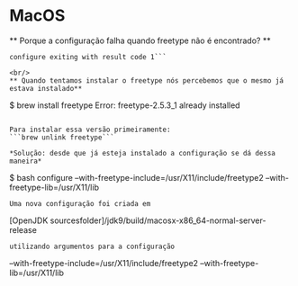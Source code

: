 # MacOS

** Porque a configuração falha quando freetype não é encontrado? **

```configure: error: Could not find freetype!  
configure exiting with result code 1```

<br/>
** Quando tentamos instalar o freetype nós percebemos que o mesmo já estava instalado**

```
$ brew install freetype
Error: freetype-2.5.3_1 already installed
```

Para instalar essa versão primeiramente:
```brew unlink freetype```

*Solução: desde que já esteja instalado a configuração se dá dessa maneira*

```
$ bash configure –with-freetype-include=/usr/X11/include/freetype2 –with-freetype-lib=/usr/X11/lib
```
Uma nova configuração foi criada em
```
[OpenJDK sourcesfolder]/jdk9/build/macosx-x86_64-normal-server-release
```
utilizando argumentos para a configuração

```
–with-freetype-include=/usr/X11/include/freetype2 –with-freetype-lib=/usr/X11/lib

